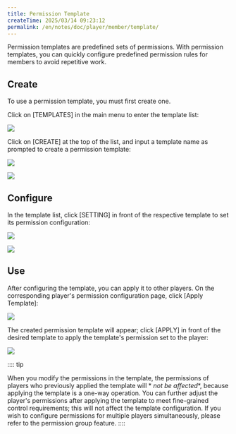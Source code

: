 ```yaml
---
title: Permission Template
createTime: 2025/03/14 09:23:12
permalink: /en/notes/doc/player/member/template/
---
```


Permission templates are predefined sets of permissions. With permission templates, you can quickly configure predefined
permission rules for members to avoid repetitive work.

## Create

To use a permission template, you must first create one.

Click on [TEMPLATES] in the main menu to enter the template list:

![](/player/member/template/1.png)

Click on [CREATE] at the top of the list, and input a template name as prompted to create a permission template:

![](/player/member/template/2.png)

![](/player/member/template/3.png)

## Configure

In the template list, click [SETTING] in front of the respective template to set its permission configuration:

![](/player/member/template/4.png)

![](/player/member/template/5.png)

## Use

After configuring the template, you can apply it to other players. On the corresponding player's permission
configuration page, click [Apply Template]:

![](/player/member/template/6.png)

The created permission template will appear; click [APPLY] in front of the desired template to apply the template's
permission set to the player:

![](/player/member/template/7.png)

:::: tip

When you modify the permissions in the template, the permissions of players who previously applied the template will *
*not be affected**, because applying the template is a one-way operation.
You can further adjust the player's permissions after applying the template to meet fine-grained control requirements;
this will not affect the template configuration.
If you wish to configure permissions for multiple players simultaneously, please refer to the permission group feature.
::::